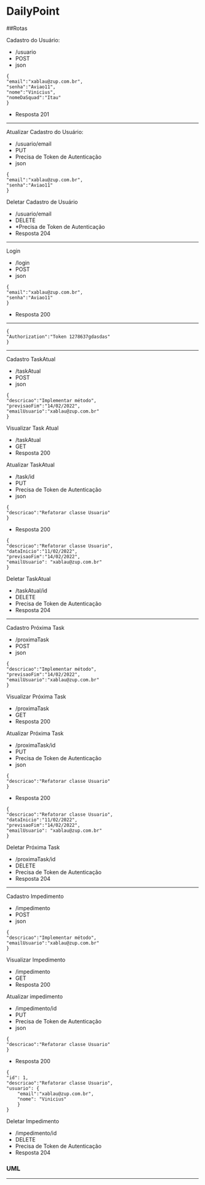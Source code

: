 # DailyPoint

##Rotas

Cadastro do Usuário:

* /usuario
* POST
* json

```
{
"email":"xablau@zup.com.br",
"senha":"Aviao11",
"nome":"Vinicius",
"nomeDaSquad":"Itau"
}
```

* Resposta 201

<hr>

Atualizar Cadastro do Usuário:

* /usuario/email
* PUT
* Precisa de Token de Autenticação
* json
```
{
"email":"xablau@zup.com.br",
"senha":"Aviao11"
}
```

Deletar Cadastro de Usuário

* /usuario/email
* DELETE
* *Precisa de Token de Autenticação
* Resposta 204

<hr>
Login

* /login
* POST
* json
```
{
"email":"xablau@zup.com.br",
"senha":"Aviao11"
}
```

* Resposta 200
<hr>

```
{
"Authorization":"Token 1278637gdasdas"
}
```

<hr>
Cadastro TaskAtual

* /taskAtual
* POST
* json
```
{
"descricao":"Implementar método",
"previsaoFim":"14/02/2022",
"emailUsuario":"xablau@zup.com.br"
}
```
Visualizar Task Atual

* /taskAtual
* GET
* Resposta 200

Atualizar TaskAtual

* /task/id
* PUT
* Precisa de Token de Autenticação
* json
```
{
"descricao":"Refatorar classe Usuario"
}
```

* Resposta 200
```
{
"descricao":"Refatorar classe Usuario",
"dataInicio":"11/02/2022",
"previsaoFim":"14/02/2022",
"emailUsuario": "xablau@zup.com.br"
}
```

Deletar TaskAtual

* /taskAtual/id
* DELETE
* Precisa de Token de Autenticação
* Resposta 204


<hr>
Cadastro Próxima Task

* /proximaTask
* POST
* json
```
{
"descricao":"Implementar método",
"previsaoFim":"14/02/2022",
"emailUsuario":"xablau@zup.com.br"
}
```
Visualizar Próxima Task

* /proximaTask
* GET
* Resposta 200

Atualizar Próxima Task

* /proximaTask/id
* PUT
* Precisa de Token de Autenticação
* json
```
{
"descricao":"Refatorar classe Usuario"
}
```

* Resposta 200
```
{
"descricao":"Refatorar classe Usuario",
"dataInicio":"11/02/2022",
"previsaoFim":"14/02/2022",
"emailUsuario": "xablau@zup.com.br"
}
```

Deletar Próxima Task

* /proximaTask/id
* DELETE
* Precisa de Token de Autenticação
* Resposta 204

<hr>
Cadastro Impedimento

* /impedimento
* POST
* json
```
{
"descricao":"Implementar método",
"emailUsuario":"xablau@zup.com.br"
}
```
Visualizar Impedimento

* /impedimento
* GET
* Resposta 200

Atualizar impedimento

* /impedimento/id
* PUT
* Precisa de Token de Autenticação
* json
```
{
"descricao":"Refatorar classe Usuario"
}
```

* Resposta 200
```
{
"id": 1,
"descricao":"Refatorar classe Usuario",
"usuario": {
    "email":"xablau@zup.com.br",
    "nome": "Vinicius"
    }
}
```

Deletar Impedimento

* /impedimento/id
* DELETE
* Precisa de Token de Autenticação
* Resposta 204

### UML
<hr>
<mxGraphModel><root><mxCell id="0"/><mxCell id="1" parent="0"/><mxCell id="2" style="edgeStyle=orthogonalEdgeStyle;rounded=0;orthogonalLoop=1;jettySize=auto;html=1;exitX=0.5;exitY=0;exitDx=0;exitDy=0;entryX=0.591;entryY=1.01;entryDx=0;entryDy=0;entryPerimeter=0;strokeWidth=3;startArrow=diamond;startFill=0;startSize=9;" edge="1" source="17" target="8" parent="1"><mxGeometry relative="1" as="geometry"><mxPoint x="470" y="410" as="targetPoint"/><Array as="points"><mxPoint x="470" y="740"/><mxPoint x="470" y="730"/></Array></mxGeometry></mxCell><mxCell id="3" value="Usuário" style="swimlane;fontStyle=2;align=center;verticalAlign=top;childLayout=stackLayout;horizontal=1;startSize=26;horizontalStack=0;resizeParent=1;resizeLast=0;collapsible=1;marginBottom=0;rounded=0;shadow=0;strokeWidth=1;" vertex="1" parent="1"><mxGeometry x="210" y="30" width="440" height="370" as="geometry"><mxRectangle x="230" y="140" width="160" height="26" as="alternateBounds"/></mxGeometry></mxCell><mxCell id="4" value="- String email;&#10;" style="text;align=left;verticalAlign=top;spacingLeft=4;spacingRight=4;overflow=hidden;rotatable=0;points=[[0,0.5],[1,0.5]];portConstraint=eastwest;" vertex="1" parent="3"><mxGeometry y="26" width="440" height="26" as="geometry"/></mxCell><mxCell id="5" value="- String senha;" style="text;align=left;verticalAlign=top;spacingLeft=4;spacingRight=4;overflow=hidden;rotatable=0;points=[[0,0.5],[1,0.5]];portConstraint=eastwest;rounded=0;shadow=0;html=0;" vertex="1" parent="3"><mxGeometry y="52" width="440" height="26" as="geometry"/></mxCell><mxCell id="6" value="- String nome;&#10;&#10;- String nomeDaSquad; " style="text;align=left;verticalAlign=top;spacingLeft=4;spacingRight=4;overflow=hidden;rotatable=0;points=[[0,0.5],[1,0.5]];portConstraint=eastwest;rounded=0;shadow=0;html=0;" vertex="1" parent="3"><mxGeometry y="78" width="440" height="76" as="geometry"/></mxCell><mxCell id="7" value="" style="line;html=1;strokeWidth=1;align=left;verticalAlign=middle;spacingTop=-1;spacingLeft=3;spacingRight=3;rotatable=0;labelPosition=right;points=[];portConstraint=eastwest;" vertex="1" parent="3"><mxGeometry y="154" width="440" height="8" as="geometry"/></mxCell><mxCell id="8" value="+ salvarUsuario (Usuario usuario) : return Usuario; &#10;&#10;+ alterarDadosUsuario (String email, UsuarioDTO usuarioNovo): return Usuario;&#10;&#10;+ exibirUsuarioPorEmail (Strin email) : return Usuario;&#10;&#10;+ deletarUsuario (String email) : return void;&#10;&#10;+ exibirUsuarioPorSquad (String nomeDaSquad) : return Usuario;&#10;&#10;+ exibirUsuarioPorEmail (String email) : return Usuario;&#10;&#10;+ validarEmail (String email) : return void;" style="text;align=left;verticalAlign=top;spacingLeft=4;spacingRight=4;overflow=hidden;rotatable=0;points=[[0,0.5],[1,0.5]];portConstraint=eastwest;" vertex="1" parent="3"><mxGeometry y="162" width="440" height="208" as="geometry"/></mxCell><mxCell id="9" value="ProximaTask" style="swimlane;fontStyle=0;align=center;verticalAlign=top;childLayout=stackLayout;horizontal=1;startSize=26;horizontalStack=0;resizeParent=1;resizeLast=0;collapsible=1;marginBottom=0;rounded=0;shadow=0;strokeWidth=1;" vertex="1" parent="1"><mxGeometry x="10" y="460" width="440" height="260" as="geometry"><mxRectangle x="130" y="380" width="160" height="26" as="alternateBounds"/></mxGeometry></mxCell><mxCell id="10" value="- Long id;&#10;&#10;- String descricao;&#10;&#10;- LocalDate dataInicio;&#10;&#10;- String previsaoFIm;" style="text;align=left;verticalAlign=top;spacingLeft=4;spacingRight=4;overflow=hidden;rotatable=0;points=[[0,0.5],[1,0.5]];portConstraint=eastwest;" vertex="1" parent="9"><mxGeometry y="26" width="440" height="114" as="geometry"/></mxCell><mxCell id="11" value="" style="line;html=1;strokeWidth=1;align=left;verticalAlign=middle;spacingTop=-1;spacingLeft=3;spacingRight=3;rotatable=0;labelPosition=right;points=[];portConstraint=eastwest;" vertex="1" parent="9"><mxGeometry y="140" width="440" height="8" as="geometry"/></mxCell><mxCell id="12" value="+ salvarProximaTask (ProximaTaskEntradaDTO) : return ProximaTask;&#10;&#10;+ exibirProximasTasks () : return Iterable Proximastask;&#10;&#10;+ atualizarProximaTask ( Long id, ProximaTaskSaidaDTO) : return ProximaTask;&#10;&#10;+ deletarProximaTask (Long id) : return void;" style="text;align=left;verticalAlign=top;spacingLeft=4;spacingRight=4;overflow=hidden;rotatable=0;points=[[0,0.5],[1,0.5]];portConstraint=eastwest;fontStyle=0" vertex="1" parent="9"><mxGeometry y="148" width="440" height="112" as="geometry"/></mxCell><mxCell id="13" value="TaskAtual" style="swimlane;fontStyle=0;align=center;verticalAlign=top;childLayout=stackLayout;horizontal=1;startSize=26;horizontalStack=0;resizeParent=1;resizeLast=0;collapsible=1;marginBottom=0;rounded=0;shadow=0;strokeWidth=1;" vertex="1" parent="1"><mxGeometry x="490" y="460" width="440" height="260" as="geometry"><mxRectangle x="130" y="380" width="160" height="26" as="alternateBounds"/></mxGeometry></mxCell><mxCell id="14" value="- Long id;&#10;&#10;- String descricao;&#10;&#10;- LocalDate dataInicio;&#10;&#10;- String previsaoFIm;" style="text;align=left;verticalAlign=top;spacingLeft=4;spacingRight=4;overflow=hidden;rotatable=0;points=[[0,0.5],[1,0.5]];portConstraint=eastwest;" vertex="1" parent="13"><mxGeometry y="26" width="440" height="114" as="geometry"/></mxCell><mxCell id="15" value="" style="line;html=1;strokeWidth=1;align=left;verticalAlign=middle;spacingTop=-1;spacingLeft=3;spacingRight=3;rotatable=0;labelPosition=right;points=[];portConstraint=eastwest;" vertex="1" parent="13"><mxGeometry y="140" width="440" height="8" as="geometry"/></mxCell><mxCell id="16" value="+ salvarTaskAtual (String emailUsuario) : return TaskAtual;&#10;&#10;+ exibirTasksAtuais () : return Iterable TaskAtual;&#10;&#10;+ atualizarTaskAtual ( Long id, TaskAtualSaidaDTO) : return TaskAtual;&#10;&#10;+ deletarTaskAtual (Long id) : return void;" style="text;align=left;verticalAlign=top;spacingLeft=4;spacingRight=4;overflow=hidden;rotatable=0;points=[[0,0.5],[1,0.5]];portConstraint=eastwest;fontStyle=0" vertex="1" parent="13"><mxGeometry y="148" width="440" height="112" as="geometry"/></mxCell><mxCell id="17" value="Impedimento" style="swimlane;fontStyle=0;align=center;verticalAlign=top;childLayout=stackLayout;horizontal=1;startSize=26;horizontalStack=0;resizeParent=1;resizeLast=0;collapsible=1;marginBottom=0;rounded=0;shadow=0;strokeWidth=1;" vertex="1" parent="1"><mxGeometry x="230" y="740" width="480" height="260" as="geometry"><mxRectangle x="130" y="380" width="160" height="26" as="alternateBounds"/></mxGeometry></mxCell><mxCell id="18" value="- Long id;&#10;&#10;- String descricao;" style="text;align=left;verticalAlign=top;spacingLeft=4;spacingRight=4;overflow=hidden;rotatable=0;points=[[0,0.5],[1,0.5]];portConstraint=eastwest;" vertex="1" parent="17"><mxGeometry y="26" width="480" height="54" as="geometry"/></mxCell><mxCell id="19" value="" style="line;html=1;strokeWidth=1;align=left;verticalAlign=middle;spacingTop=-1;spacingLeft=3;spacingRight=3;rotatable=0;labelPosition=right;points=[];portConstraint=eastwest;" vertex="1" parent="17"><mxGeometry y="80" width="480" height="8" as="geometry"/></mxCell><mxCell id="20" value="+ salvarImpedimento (ImpedimentoEntradaDTO) : return Impedimento;&#10;&#10;+ exibirImpedimentos () : return Iterable Impedimento;&#10;&#10;+ alterarDescricaoImpedimento( Long id, ImpedimentoSaidaDTO) : return Impedimento;&#10;&#10;+ deletarImpedimento (Long id) : return void;" style="text;align=left;verticalAlign=top;spacingLeft=4;spacingRight=4;overflow=hidden;rotatable=0;points=[[0,0.5],[1,0.5]];portConstraint=eastwest;fontStyle=0" vertex="1" parent="17"><mxGeometry y="88" width="480" height="112" as="geometry"/></mxCell><mxCell id="21" style="edgeStyle=orthogonalEdgeStyle;rounded=0;orthogonalLoop=1;jettySize=auto;html=1;exitX=0.5;exitY=0;exitDx=0;exitDy=0;strokeWidth=3;startArrow=diamond;startFill=0;entryX=0;entryY=0.433;entryDx=0;entryDy=0;entryPerimeter=0;endSize=6;startSize=9;" edge="1" target="8" parent="1"><mxGeometry relative="1" as="geometry"><mxPoint x="140" y="250" as="targetPoint"/><mxPoint x="140" y="460" as="sourcePoint"/><Array as="points"><mxPoint x="140" y="282"/></Array></mxGeometry></mxCell><mxCell id="22" style="edgeStyle=orthogonalEdgeStyle;rounded=0;orthogonalLoop=1;jettySize=auto;html=1;exitX=0.5;exitY=0;exitDx=0;exitDy=0;strokeWidth=3;startArrow=diamond;startFill=0;entryX=1.007;entryY=0.428;entryDx=0;entryDy=0;entryPerimeter=0;startSize=9;" edge="1" target="8" parent="1"><mxGeometry relative="1" as="geometry"><mxPoint x="790" y="282.0640000000001" as="targetPoint"/><mxPoint x="720" y="460" as="sourcePoint"/><Array as="points"><mxPoint x="720" y="282"/></Array></mxGeometry></mxCell></root></mxGraphModel>
